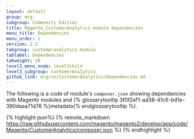 ```yaml
---
layout: default
group: mrg
subgroup: Community Edition
title: Magento_CustomerAnalytics module dependencies
menu_title: Dependencies
menu_order: 2
version: 2.2
tabgroup: customeranalytics-module
tablabel: Dependencies
tabweight: 20
level3_menu_node: level3child
level3_subgroup: CustomerAnalytics
github_link: mrg/ce/CustomerAnalytics/dependencies.md
---
```


The following is a code of module's `composer.json` showing dependencies with Magento modules and {% glossarytooltip 3f0f2ef1-ad38-41c6-bd1e-390daaa71d76 %}metadata{% endglossarytooltip %}.

{% highlight json%}
{% remote_markdown https://raw.githubusercontent.com/magento/magento2/develop/app/code/Magento/CustomerAnalytics/composer.json %}
{% endhighlight %}
